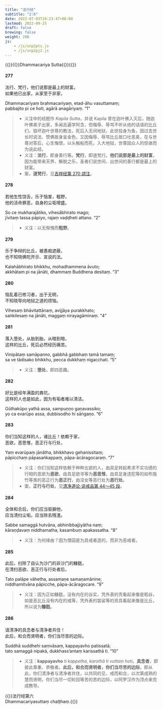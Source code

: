 ```yaml
---
title: "法行经"
subtitle: "2:6"
date: 2022-07-03T19:23:47+08:00
lastmod: 2022-09-25
draft: false
brewing: false
weight: 206
js:
    - /js/snp2pts.js
    - /js/snp2pj2.js
---
```



{{<subtitle>}}{{<suttalink src="snp2.6">}}Dhammacariya Sutta{{</suttalink>}}{{</subtitle>}}

#### 277

法行、梵行，他们说那是最上的财富。  
如果他已出家，从家至于非家，

Dhammacariyaṃ brahmacariyaṃ, etad-āhu vasuttamaṃ;  
pabbajito pi ce hoti, agārā anagāriyaṃ. <q>1</q>

> - 义注中的经题作 *Kapila Sutta*，并说 Kapila 曾在迦叶佛入灭后，随迦叶佛弟子出家，多闻且遍学阿含，但侮辱、辱骂不听从他的话语的比丘们，毁坏迦叶世尊的教法，死后入无间地狱，此世投身为鱼，因过去世长时说法、赞佛故身呈金色，又因侮辱、辱骂比丘故口吐恶臭，在与世尊对答后，心生悔恨，以头触船而死，入大地狱，世尊因众人的惊骇而为说此经。
> - 义注：**法行**，即身善行等。**梵行**，即道梵行。**他们说那是最上的财富**，因为能带来天界、解脱之乐，圣者们说世间、出世间的善行都是最上的财富。
> - 案，**道梵行**，见[吉祥经第 270 颂注](../204/#270)。

#### 278

若他生性饶舌，乐于恼害，粗野，  
他的活命罪恶，自身的尘垢增盛。

So ce mukharajātiko, vihesābhirato mago;  
jīvitaṃ tassa pāpiyo, rajaṃ vaḍḍheti attano. <q>2</q>

> - 义注：以无惭愧而**粗野**。

#### 279

乐于争辩的比丘，被愚痴遮蔽，  
也不知晓佛陀开示、宣说的法。

Kalahābhirato bhikkhu, mohadhammena āvuto;  
akkhātam pi na jānāti, dhammaṃ Buddhena desitaṃ. <q>3</q>

#### 280

恼乱着已修习者，出于无明，  
不知晓导向地狱之道的烦恼。

Vihesaṃ bhāvitattānaṃ, avijjāya purakkhato;  
saṅkilesaṃ na jānāti, maggaṃ nirayagāminaṃ. <q>4</q>

#### 281

落入堕处，从胎到胎，从暗到暗，  
这样的比丘，死后必然经历痛苦。

Vinipātaṃ samāpanno, gabbhā gabbhaṃ tamā tamaṃ;  
sa ve tādisako bhikkhu, pecca dukkhaṃ nigacchati. <q>5</q>

> - 义注：**堕处**，即四恶趣。

#### 282

好比是经年满盈的粪坑，  
这样的人也是如此，因为有垢者难以清洁。

Gūthakūpo yathā assa, sampuṇṇo gaṇavassiko;  
yo ca evarūpo assa, dubbisodho hi sāṅgaṇo. <q>6</q>

#### 283

你们当知这样的人，诸比丘！依赖于家，  
恶欲，恶思惟，恶正行与行处，

Yaṃ evarūpaṃ jānātha, bhikkhavo gehanissitaṃ;  
pāpicchaṃ pāpasaṅkappaṃ, pāpa-ācāragocaraṃ. <q>7</q>

> - 义注：你们当知这样依赖于种种五欲的人，由具足转起希求不实功德的行相的恶欲为**恶欲**，由具足欲寻等为**恶思惟**，由具足身违犯等的如布施竹等类的恶正行为**恶正行**，由淫女等恶行处为**恶行处**。
> - 案，**正行与行处**，见[清净道论·说戒品第 44～45 段](/visuddhimagga/01/#44)。

#### 284

全体和合后，你们应当驱摒他，  
应当清扫尘垢，应当除去残渣。

Sabbe samaggā hutvāna, abhinibbajjiyātha naṃ;  
kāraṇḍavaṃ niddhamatha, kasambuṃ apakassatha. <q>8</q>

> - 义注：为何缘由？因为僧园是为具戒者造的，而非为恶戒者。

#### 285

此后，扫除了自认为沙门的非沙门的糠麸，  
在清扫恶欲、恶正行与行处者后，

Tato palāpe vāhetha, assamaṇe samaṇamānine;  
niddhamitvāna pāpicche, pāpa-ācāragocare. <q>9</q>

> - 义注：因为正如糠麸，没有内在的谷实，凭外表的壳看起来像是稻谷，如是恶比丘没有内在的戒等，凭外表的袈裟等的资具看起来像是比丘，所以说为**糠麸**。

#### 286

请清净的具念者与清净者共住！  
此后，和合而贤明者，你们当尽苦的边际。

Suddhā suddhehi saṃvāsaṃ, kappayavho patissatā;  
tato samaggā nipakā, dukkhass’antaṃ karissathā ti. <q>10</q>

> - 义注：**kappayavho** *ti kappetha, karothā ti vuttaṃ hoti*。**具念者**，即彼此尊重、恭敬者。**此后，和合而贤明者，你们当尽苦的边际**，即从此，你们清净者与清净者共住，以共同的见、戒而和合，以次第成熟的慧而贤明，你们当尽一切轮回等苦的苦的边际，以阿罗汉作为顶点来完成教导。


{{<eof>}}法行经第六<br><span class="pi">Dhammacariyasuttaṃ chaṭṭhaṃ.</span>{{</eof>}}